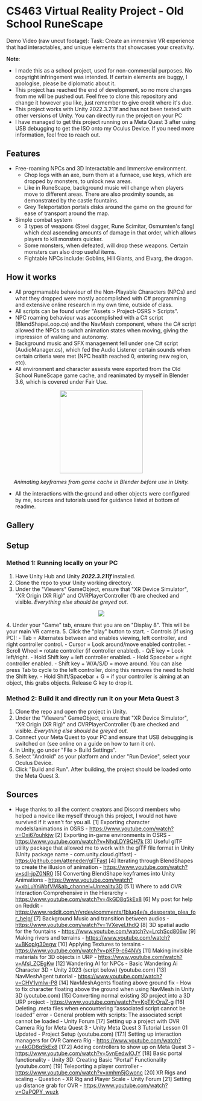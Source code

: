 # CS463 Virtual Reality Project - Old School RuneScape

Demo Video (raw uncut footage): 
Task: Create an immersive VR experience that had interactables, and unique elements that showcases your creativity.

**Note**:
- I made this as a school project, used for non-commercial purposes. No copyright infringement was intended. If certain elements are buggy, I apologise, please be diplomatic about it. 
- This project has reached the end of development, so no more changes from me will be pushed out. Feel free to clone this repository and change it however you like, just remember to give credit where it's due.
- This project works with Unity 2022.3.211f and has not been tested with other versions of Unity. You can directly run the project on your PC
- I have managed to get this project running on a Meta Quest 3 after using USB debugging to get the ISO onto my Oculus Device. If you need more information, feel free to reach out.


## Features
- Free-roaming NPCs and 3D Interactable and Immersive environment.
  - Chop logs with an axe, burn them at a furnace, use keys, which are dropped by monsters, to unlock new areas.
  - Like in RuneScape, background music will change when players move to different areas. There are also proximity sounds, as demonstrated by the castle fountains.
  - Grey Teleportation portals disks around the game on the ground for ease of transport around the map.
- Simple combat system
  - 3 types of weapons (Steel dagger, Rune Scimitar, Osmumten's fang) which deal ascending amounts of damage in that order, which allows players to kill monsters quicker.
  - Some monsters, when defeated, will drop these weapons. Certain monsters can also drop useful items.
  - Fightable NPCs include: Goblins, Hill Giants, and Elvarg, the dragon.


## How it works
- All progrmamable behaviour of the Non-Playable Characters (NPCs) and what they dropped were mostly accomplished with C# programming and extensive online research in my own time, outside of class.
- All scripts can be found under "Assets > Project-OSRS > Scripts".
- NPC roaming behaviour was accomplished with a C# script (BlendShapeLoop.cs) and the NavMesh component, where the C# script allowed the NPCs to switch animation states when moving, giving the impression of walking and autonomy.
- Background music and SFX management fell under one C# script (AudioManager.cs), which fed the Audio Listener certain sounds when certain criteria were met (NPC health reached 0, entering new region, etc).
- All environment and character assests were exported from the Old School RuneScape game cache, and reanimated by myself in Blender 3.6, which is covered under Fair Use.

<p align = "center"><img width = 220px src = "https://github.com/user-attachments/assets/c8e41769-cea5-45f9-bf69-916946472f0a" align = "center"></p>
 
 _<p align = "center">Animating keyframes from game cache in Blender before use in Unity.</p>_

- All the interactions with the ground and other objects were configured by me, sources and tutorials used for guidance listed at bottom of readme.

## Gallery


## Setup

### Method 1: Running locally on your PC
1. Have Unity Hub and Unity **_2022.3.211f_** installed.
2. Clone the repo to your Unity working directory.
3. Under the "Viewers" GameObject, ensure that "XR Device Simulator", "XR Origin (XR Rig)" and OVRPlayerController (1) are checked and visible. *Everything else should be greyed out.*
<p align = "center"><img src = "https://github.com/user-attachments/assets/d23780b5-ef6b-404c-b2fa-6533d29e4aae"</img></p>
4. Under your "Game" tab, ensure that you are on "Display 8". This will be your main VR camera.
5. Click the "play" button to start.
- Controls (if using PC):
  - Tab = Alternates between and enables viewing, left controller, and right controller control. 
  - Cursor = Look around/move enabled controller.
  - Scroll Wheel = rotate controller (if controller enabled).
  - Q/E key = Look left/right.
  - Hold Shift key = left controller enabled.
  - Hold Spacebar = right controller enabled.
  - Shift key + W/A/S/D = move around. You can alse press Tab to cycle to the left controller, doing this removes the need to hold the Shift key.
  - Hold Shift/Spacebar + G = if your controller is aiming at an object, this grabs objects. Release G key to drop it.

### Method 2: Build it and directly run it on your Meta Quest 3
1. Clone the repo and open the project in Unity.
2. Under the "Viewers" GameObject, ensure that "XR Device Simulator", "XR Origin (XR Rig)" and OVRPlayerController (1) are checked and visible. *Everything else should be greyed out.*
3. Connect your Meta Quest to your PC and ensure that USB debugging is switched on (see online on a guide on how to turn it on).
4. In Unity, go under "File > Build Settings".
5. Select "Android" as your platform and under "Run Device", select your Oculus Device.
6. Click "Build and Run". After building, the project should be loaded onto the Meta Quest 3.


## Sources
- Huge thanks to all the content creators and Discord members who helped a novice like myself through this project, I would not have survived if it wasn't for you all.
[1] Exporting character models/animations in OSRS -
https://www.youtube.com/watch?v=Oxi67ouhkjw
[2] Exporting in-game environments in OSRS -
https://www.youtube.com/watch?v=NhqLDY9QH7k
[3] Useful glTF utility package that allowed me to work with the glTF file format in Unity (Unity 
package name - com.unity.cloud.gltfast) - https://github.com/atteneder/glTFast
[4] Iterating through BlendShapes to create the illusion of animation -
https://www.youtube.com/watch?v=sdl-jpZ0NR0
[5] Converting BlendShape keyframes into Unity Animations -
https://www.youtube.com/watch?v=xbLuYnWofVM&ab_channel=Unreality3D
[5.1] Where to add OVR Interaction Comprehensive in the Hierarchy -
https://www.youtube.com/watch?v=4kGD8q5kEx8
[6] My post for help on Reddit -
https://www.reddit.com/r/vrdev/comments/1blug4e/a_desperate_plea_for_help/
[7] Background Music and transition between audios -
https://www.youtube.com/watch?v=1VXeyeLthdQ
[8] 3D spatial audio for the fountains - https://www.youtube.com/watch?v=LrchScd806w
[9] Making rivers and terrains - https://www.youtube.com/watch?v=BKoplg30egw
[10] Applying Textures to terrains - https://www.youtube.com/watch?v=pKF9-c64NVs
[11] Making invisible materials for 3D objects in URP -
https://www.youtube.com/watch?v=Afsl_ZCEgKw
[12] Wandering AI for NPCs - Basic Wandering Ai Character 3D - Unity 2023 (script below) 
(youtube.com)
[13] NavMeshAgent tutorial - https://www.youtube.com/watch?v=CHV1ymlw-P8
[14] NavMeshAgents floating above ground fix - How to fix character floating above the ground 
when using NavMesh in Unity 3D (youtube.com)
[15] Converting normal existing 3D project into a 3D URP project -
https://www.youtube.com/watch?v=KpTK-OraZ-g
[16] Deleting .meta files when encountering “associated script cannot be loaded” error -
General problem with scripts: The associated script cannot be loaded - Unity Forum
[17] Setting up a project with OVR Camera Rig for Meta Quest 3 - Unity Meta Quest 3 Tutorial 
Lesson 01 Updated - Project Setup (youtube.com)
[17.1] Setting up interaction managers for OVR Camera Rig -
https://www.youtube.com/watch?v=4kGD8q5kEx8
[17.2] Adding controllers to show up on Meta Quest 3 -
https://www.youtube.com/watch?v=5vnEedwlOJY
[18] Basic portal functionality - Unity 3D: Creating Basic "Portal" Functionality 
(youtube.com)
[19] Teleporting a player controller - https://www.youtube.com/watch?v=xmhm5jGwonc
[20] XR Rigs and scaling - Question - XR Rig and Player Scale - Unity Forum
[21] Setting up distance grab for OVR - https://www.youtube.com/watch?v=OaPQPY_wuzk
